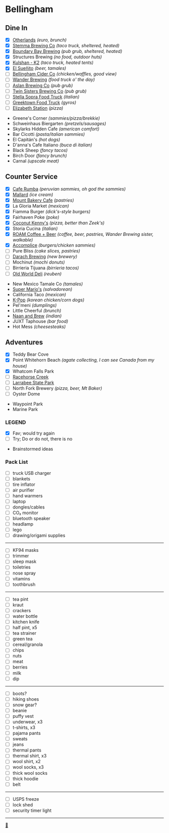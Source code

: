 # Bellingham

## Dine In
- [X] [Otherlands](https://www.otherlandsbeer.com/the-cafe) *(euro, brunch)*
- [X] [Stemma Brewing Co](https://www.stemmabrewing.com/taplist) *(taco truck, sheltered, heated)*
- [X] [Boundary Bay Brewing](https://www.bbaybrewery.com/brewpub-menu) *(pub grub, sheltered, heated)*
- [X] Structures Brewing *(no food, outdoor huts)*
- [X] [Kulshan - K2](https://kulshanbrewing.com/events-list/2023/2/25/night-of-the-helles) *(taco truck, heated tents)*
- [X] [El Sueñito](https://www.elsuenitobrewing.com/) *(beer, tamales)*
- [ ] [Bellingham Cider Co](https://www.bellinghamcider.com/) *(chicken/waffles, good view)*
- [ ] [Wander Brewing](https://wanderbrewing.com/visit/#foodtrucks) *(food truck o' the day)*
- [ ] [Aslan Brewing Co](https://aslanbrewing.com/brewpubmenus) *(pub grub)*
- [ ] [Twin Sisters Brewing Co](https://www.twinsistersbrewing.com/) *(pub grub)*
- [ ] [Stella Sopra Food Truck](https://www.facebook.com/stellasopraitalian/) *(italian)*
- [ ] [Greektown Food Truck](https://www.greektownbellingham.com/) *(gyros)*
- [ ] [Elizabeth Station](https://elizabethstation.square.site/pizza-menu) *(pizza)*
- Greene's Corner *(sammies/pizza/brekkie)*
- Schweinhaus Biergarten *(pretzels/sausages)*
- Skylarks Hidden Cafe *(american comfort)*
- Bar Cicotti *(pasta/italian sammies)*
- El Capitán's *(hot dogs)*
- D'anna's Cafe Italiano *(buca di italian)*
- Black Sheep *(fancy tacos)*
- Birch Door *(fancy brunch)*
- Carnal *(upscale meat)*

## Counter Service
- [X] [Cafe Rumba](https://www.clover.com/online-ordering/cafe-rumba-bellingham) *(peruvian sammies, oh god the sammies)*
- [X] [Mallard](https://www.mallardicecream.com/) *(ice cream)*
- [X] [Mount Bakery Cafe](https://www.mountbakery.com/downtown-mount-bakery) *(pastries)*
- [X] La Gloria Market *(mexican)*
- [X] Fiamma Burger *(dick's-style burgers)*
- [X] Fairhaven Poke *(poke)*
- [X] [Coconut Kenny's](https://www.coconutkennys.com/menu/) *(pizza, better than Zeek's)*
- [X] Storia Cucina *(italian)*
- [X] [ROAM Coffee + Beer](https://wanderbrewing.com/roam-coffee-beer/) *(coffee, beer, pastries, Wander Brewing sister, walkable)*
- [X] [Accomplice](https://www.eataccomplice.com/) *(burgers/chicken sammies)*
- [ ] Pure Bliss *(cake slices, pastries)*
- [ ] [Darach Brewing](https://www.darachbrewing.com/beers/) *(new brewery)*
- [ ] Mochinut *(mochi donuts)*
- [ ] Birrieria Tijuana *(birrieria tacos)*
- [ ] [Old World Deli](https://oldworldbellingham.smartonlineorder.com/) *(reuben)*
- New Mexico Tamale Co *(tamales)*
- [Super Mario's](https://www.facebook.com/supermarios2003/) *(salvadorean)*
- California Taco *(mexican)*
- [K-Pop](https://kpopchickenandbeer.com/) *(korean chicken/corn dogs)*
- Pel'meni *(dumplings)*
- Little Cheerful *(brunch)*
- [Naan and Brew](https://naanbrew.com/menu/) *(indian)*
- JUXT Taphouse *(bar food)*
- Hot Mess *(cheesesteaks)*

## Adventures
- [X] Teddy Bear Cove
- [X] Point Whitehorn Beach *(agate collecting, I can see Canada from my house)*
- [X] Whatcom Falls Park
- [ ] [Racehorse Creek](https://wa100.dnr.wa.gov/north-cascades/racehorse-creek)
- [ ] [Larrabee State Park](https://wa100.dnr.wa.gov/north-cascades/chuckanut-mountains)
- [ ] North Fork Brewery *(pizza, beer, Mt Baker)*
- [ ] Oyster Dome
- Waypoint Park
- Marine Park

### LEGEND
- [X] Fav; would try again
- [ ] Try; Do or do not, there is no
- Brainstormed ideas

### Pack List
- [ ] truck USB charger
- [ ] blankets
- [ ] tire inflator
- [ ] air purifier
- [ ] hand warmers
- [ ] laptop
- [ ] dongles/cables
- [ ] CO₂ monitor
- [ ] bluetooth speaker
- [ ] headlamp
- [ ] lego
- [ ] drawing/origami supplies
---
- [ ] KF94 masks
- [ ] trimmer
- [ ] sleep mask
- [ ] toiletries
- [ ] nose spray
- [ ] vitamins
- [ ] toothbrush
---
- [ ] tea pint
- [ ] kraut
- [ ] crackers
- [ ] water bottle
- [ ] kitchen knife
- [ ] half pint, x5
- [ ] tea strainer
- [ ] green tea
- [ ] cereal/granola
- [ ] chips
- [ ] nuts
- [ ] meat
- [ ] berries
- [ ] milk
- [ ] dip
---
- [ ] boots?
- [ ] hiking shoes
- [ ] snow gear?
- [ ] beanie
- [ ] puffy vest
- [ ] underwear, x3
- [ ] t-shirts, x3
- [ ] pajama pants
- [ ] sweats
- [ ] jeans
- [ ] thermal pants
- [ ] thermal shirt, x3
- [ ] wool shirt, x2
- [ ] wool socks, x3
- [ ] thick wool socks
- [ ] thick hoodie
- [ ] belt
---
- [ ] USPS freeze
- [ ] lock shed
- [ ] security timer light

---
 [🧭](https://maps.apple.com/?daddr=)  

